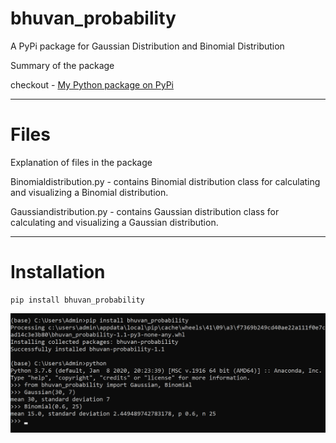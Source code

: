 # bhuvan_probability
A PyPi package for Gaussian Distribution and Binomial Distribution

Summary of the package

checkout - [My Python package on PyPi](https://pypi.org/project/bhuvan-probability/1.1/)

--------------------------------------------------------------------------------------

# Files
Explanation of files in the package

Binomialdistribution.py - contains Binomial distribution class for calculating and 
    visualizing a Binomial distribution.
    
Gaussiandistribution.py - contains Gaussian distribution class for calculating and 
	visualizing a Gaussian distribution.

--------------------------------------------------------------------------------------

# Installation
```
pip install bhuvan_probability
``` 
![Output](https://github.com/Gangadharbhuvan/bhuvan_probability/blob/master/Python%20Package(PyPi)%20-%20bhuvan_probability/images/Working_output-1.png)

